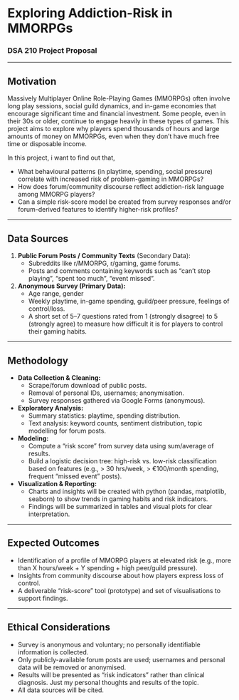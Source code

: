 # Exploring Addiction-Risk in MMORPGs
### DSA 210 Project Proposal

---

## Motivation  
Massively Multiplayer Online Role-Playing Games (MMORPGs) often involve long play sessions, social guild dynamics, and in-game economies that encourage significant time and financial investment. Some people, even in their 30s or older, continue to engage heavily in these types of games. This project aims to explore why players spend thousands of hours and large amounts of money on MMORPGs, even when they don’t have much free time or disposable income.

In this project, i want to find out that,

- What behavioural patterns (in playtime, spending, social pressure) correlate with increased risk of problem-gaming in MMORPGs? 
- How does forum/community discourse reflect addiction-risk language among MMORPG players?  
- Can a simple risk-score model be created from survey responses and/or forum-derived features to identify higher-risk profiles?

---

## Data Sources  
1. **Public Forum Posts / Community Texts** (Secondary Data):  
   - Subreddits like r/MMORPG, r/gaming, game forums.  
   - Posts and comments containing keywords such as “can’t stop playing”, “spent too much”, “event missed”.  
2. **Anonymous Survey (Primary Data):**  
   - Age range, gender   
   - Weekly playtime, in-game spending, guild/peer pressure, feelings of control/loss.  
   - A short set of 5–7 questions rated from 1 (strongly disagree) to 5 (strongly agree) to measure how difficult it is for players to control their gaming habits.

---

## Methodology  
- **Data Collection & Cleaning:**  
  - Scrape/forum download of public posts.  
  - Removal of personal IDs, usernames; anonymisation.  
  - Survey responses gathered via Google Forms (anonymous).  
- **Exploratory Analysis:**  
  - Summary statistics: playtime, spending distribution.  
  - Text analysis: keyword counts, sentiment distribution, topic modelling for forum posts.  
- **Modeling:**  
  - Compute a “risk score” from survey data using sum/average of results.  
  - Build a logistic decision tree: high-risk vs. low-risk classification based on features (e.g., > 30 hrs/week, > €100/month spending, frequent “missed event” posts).  
- **Visualization & Reporting:**  
  - Charts and insights will be created with python (pandas, matplotlib, seaborn) to show trends in gaming habits and risk indicators.  
  - Findings will be summarized in tables and visual plots for clear interpretation.

---

## Expected Outcomes  
- Identification of a profile of MMORPG players at elevated risk (e.g., more than X hours/week + Y spending + high peer/guild pressure).  
- Insights from community discourse about how players express loss of control.  
- A deliverable “risk-score” tool (prototype) and set of visualisations to support findings.

---

## Ethical Considerations  
- Survey is anonymous and voluntary; no personally identifiable information is collected.  
- Only publicly-available forum posts are used; usernames and personal data will be removed or anonymised.  
- Results will be presented as “risk indicators” rather than clinical diagnosis. Just my personal thoughts and results of the topic.
- All data sources will be cited.
